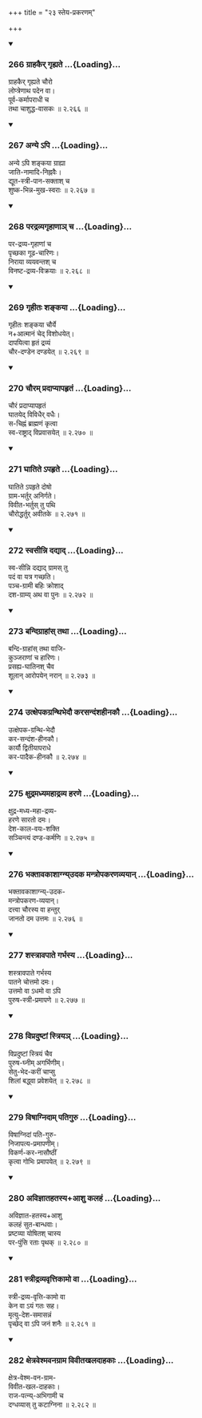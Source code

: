 +++
title = "२३ स्तेय-प्रकरणम्"

+++

<div class="js_include" includetitle="true" newlevelforh1="3" unfilled url="/kalpAntaram/smRtiH/yAjJNavalkyaH/mUlam/02_vyavahAraH/23_steya-prakaraNam/266_grAhakair_gRhyate.md">
<details open><summary><h3>266 ग्राहकैर् गृह्यते ...{Loading}...</h3></summary>

ग्राहकैर् गृह्यते चौरो  
लोप्त्रेणाथ पदेन वा।  
पूर्व-कर्मापराधी च  
तथा चाशुद्ध-वासकः  ॥ २.२६६ ॥
</details>
</div>
<div class="js_include" includetitle="true" newlevelforh1="3" unfilled url="/kalpAntaram/smRtiH/yAjJNavalkyaH/mUlam/02_vyavahAraH/23_steya-prakaraNam/267_anye.api.md">
<details open><summary><h3>267 अन्ये ऽपि ...{Loading}...</h3></summary>

अन्ये ऽपि शङ्कया ग्राह्या  
जाति-नामादि-निह्नवैः।  
द्यूत-स्त्री-पान-सक्ताश् च  
शुष्क-भिन्न-मुख-स्वराः  ॥ २.२६७ ॥
</details>
</div>
<div class="js_include" includetitle="true" newlevelforh1="3" unfilled url="/kalpAntaram/smRtiH/yAjJNavalkyaH/mUlam/02_vyavahAraH/23_steya-prakaraNam/268_paradravyagRhANA~n_cha.md">
<details open><summary><h3>268 परद्रव्यगृहाणाञ् च ...{Loading}...</h3></summary>

पर-द्रव्य-गृहाणां च  
पृच्छका गूढ-चारिणः।  
निराया व्ययवन्तश् च  
विनष्ट-द्रव्य-विक्रयाः  ॥ २.२६८ ॥
</details>
</div>
<div class="js_include" includetitle="true" newlevelforh1="3" unfilled url="/kalpAntaram/smRtiH/yAjJNavalkyaH/mUlam/02_vyavahAraH/23_steya-prakaraNam/269_gRhItaH_shankayA.md">
<details open><summary><h3>269 गृहीतः शङ्कया ...{Loading}...</h3></summary>

गृहीतः शङ्कया चौर्ये  
न+आत्मानं चेद् विशोधयेत्।  
दापयित्वा हृतं द्रव्यं  
चौर-दण्डेन दण्डयेत्  ॥ २.२६९ ॥
</details>
</div>
<div class="js_include" includetitle="true" newlevelforh1="3" unfilled url="/kalpAntaram/smRtiH/yAjJNavalkyaH/mUlam/02_vyavahAraH/23_steya-prakaraNam/270_chauram_pradApyApahRtaM.md">
<details open><summary><h3>270 चौरम् प्रदाप्यापहृतं ...{Loading}...</h3></summary>

चौरं प्रदाप्यापहृतं  
घातयेद् विविधैर् वधैः।  
स-चिह्नं ब्राह्मणं कृत्वा  
स्व-राष्ट्राद् विप्रवासयेत्  ॥ २.२७० ॥
</details>
</div>
<div class="js_include" includetitle="true" newlevelforh1="3" unfilled url="/kalpAntaram/smRtiH/yAjJNavalkyaH/mUlam/02_vyavahAraH/23_steya-prakaraNam/271_ghAtite.apahRte.md">
<details open><summary><h3>271 घातिते ऽपहृते ...{Loading}...</h3></summary>

घातिते ऽपहृते दोषो  
ग्राम-भर्तुर् अनिर्गते।  
विवीत-भर्तुस् तु पथि  
चौरोद्धर्तुर् अवीतके  ॥ २.२७१ ॥
</details>
</div>
<div class="js_include" includetitle="true" newlevelforh1="3" unfilled url="/kalpAntaram/smRtiH/yAjJNavalkyaH/mUlam/02_vyavahAraH/23_steya-prakaraNam/272_svasInni_dadyAd.md">
<details open><summary><h3>272 स्वसीन्नि दद्याद् ...{Loading}...</h3></summary>

स्व-सीन्नि दद्याद् ग्रामस् तु  
पदं वा यत्र गच्छति।  
पञ्च-ग्रामी बहिः क्रोशाद्  
दश-ग्राम्य् अथ वा पुनः  ॥ २.२७२ ॥
</details>
</div>
<div class="js_include" includetitle="true" newlevelforh1="3" unfilled url="/kalpAntaram/smRtiH/yAjJNavalkyaH/mUlam/02_vyavahAraH/23_steya-prakaraNam/273_bandigrAhAMs_tathA.md">
<details open><summary><h3>273 बन्दिग्राहांस् तथा ...{Loading}...</h3></summary>

बन्दि-ग्राहांस् तथा वाजि-  
कुञ्जराणां च हारिणः।  
प्रसह्य-घातिनश् चैव  
शूलान् आरोपयेन् नरान्  ॥ २.२७३ ॥
</details>
</div>
<div class="js_include" includetitle="true" newlevelforh1="3" unfilled url="/kalpAntaram/smRtiH/yAjJNavalkyaH/mUlam/02_vyavahAraH/23_steya-prakaraNam/274_utxepakagranthibhedau_karasandaMshahInakau.md">
<details open><summary><h3>274 उत्क्षेपकग्रन्थिभेदौ करसन्दंशहीनकौ ...{Loading}...</h3></summary>

उत्क्षेपक-ग्रन्थि-भेदौ  
कर-सन्दंश-हीनकौ।  
कार्यौ द्वितीयापराधे  
कर-पादैक-हीनकौ  ॥ २.२७४ ॥
</details>
</div>
<div class="js_include" includetitle="true" newlevelforh1="3" unfilled url="/kalpAntaram/smRtiH/yAjJNavalkyaH/mUlam/02_vyavahAraH/23_steya-prakaraNam/275_xudramadhyamahAdravya_haraNe.md">
<details open><summary><h3>275 क्षुद्रमध्यमहाद्रव्य हरणे ...{Loading}...</h3></summary>

क्षुद्र-मध्य-महा-द्रव्य-  
हरणे सारतो दमः।  
देश-काल-वयः-शक्ति  
सञ्चिन्त्यं दण्ड-कर्मणि  ॥ २.२७५ ॥
</details>
</div>
<div class="js_include" includetitle="true" newlevelforh1="3" unfilled url="/kalpAntaram/smRtiH/yAjJNavalkyaH/mUlam/02_vyavahAraH/23_steya-prakaraNam/276_bhaktAvakAshAgnyudaka_mantropakaraNavyayAn.md">
<details open><summary><h3>276 भक्तावकाशाग्न्य्उदक मन्त्रोपकरणव्ययान् ...{Loading}...</h3></summary>

भक्तावकाशाग्न्य्-उदक-  
मन्त्रोपकरण-व्ययान्।  
दत्त्वा चौरस्य वा हन्तुर्  
जानतो दम उत्तमः  ॥ २.२७६ ॥
</details>
</div>
<div class="js_include" includetitle="true" newlevelforh1="3" unfilled url="/kalpAntaram/smRtiH/yAjJNavalkyaH/mUlam/02_vyavahAraH/23_steya-prakaraNam/277_shastrAvapAte_garbhasya.md">
<details open><summary><h3>277 शस्त्रावपाते गर्भस्य ...{Loading}...</h3></summary>

शस्त्रावपाते गर्भस्य  
पातने चोत्तमो दमः।  
उत्तमो वा ऽधमो वा ऽपि  
पुरुष-स्त्री-प्रमापणे  ॥ २.२७७ ॥
</details>
</div>
<div class="js_include" includetitle="true" newlevelforh1="3" unfilled url="/kalpAntaram/smRtiH/yAjJNavalkyaH/mUlam/02_vyavahAraH/23_steya-prakaraNam/278_vipraduShTAM_striya~n.md">
<details open><summary><h3>278 विप्रदुष्टां स्त्रियञ् ...{Loading}...</h3></summary>

विप्रदुष्टां स्त्रियं चैव  
पुरुष-घ्नीम् अगर्भिणीम्।  
सेतु-भेद-करीं चाप्सु  
शिलां बद्ध्वा प्रवेशयेत्  ॥ २.२७८ ॥
</details>
</div>
<div class="js_include" includetitle="true" newlevelforh1="3" unfilled url="/kalpAntaram/smRtiH/yAjJNavalkyaH/mUlam/02_vyavahAraH/23_steya-prakaraNam/279_viShAgnidAm_patiguru.md">
<details open><summary><h3>279 विषाग्निदाम् पतिगुरु ...{Loading}...</h3></summary>

विषाग्निदां पति-गुरु-  
निजापत्य-प्रमापणीम्।  
विकर्ण-कर-नासौष्ठीं  
कृत्वा गोभिः प्रमापयेत्  ॥ २.२७९ ॥
</details>
</div>
<div class="js_include" includetitle="true" newlevelforh1="3" unfilled url="/kalpAntaram/smRtiH/yAjJNavalkyaH/mUlam/02_vyavahAraH/23_steya-prakaraNam/280_avijnAtahatasyaAshu_kalahaM.md">
<details open><summary><h3>280 अविज्ञातहतस्य+आशु कलहं ...{Loading}...</h3></summary>

अविज्ञात-हतस्य+आशु  
कलहं सुत-बान्धवाः।  
प्रष्टव्या योषितश् चास्य  
पर-पुंसि रताः पृथक्  ॥ २.२८० ॥
</details>
</div>
<div class="js_include" includetitle="true" newlevelforh1="3" unfilled url="/kalpAntaram/smRtiH/yAjJNavalkyaH/mUlam/02_vyavahAraH/23_steya-prakaraNam/281_strIdravyavRttikAmo_vA.md">
<details open><summary><h3>281 स्त्रीद्रव्यवृत्तिकामो वा ...{Loading}...</h3></summary>

स्त्री-द्रव्य-वृत्ति-कामो वा  
केन वा ऽयं गतः सह।  
मृत्यु-देश-समासन्नं  
पृच्छेद् वा ऽपि जनं शनैः  ॥ २.२८१ ॥
</details>
</div>
<div class="js_include" includetitle="true" newlevelforh1="3" unfilled url="/kalpAntaram/smRtiH/yAjJNavalkyaH/mUlam/02_vyavahAraH/23_steya-prakaraNam/282_xetraveshmavanagrAma_vivItakhaladAhakAH.md">
<details open><summary><h3>282 क्षेत्रवेश्मवनग्राम विवीतखलदाहकाः ...{Loading}...</h3></summary>

क्षेत्र-वेश्म-वन-ग्राम-  
विवीत-खल-दाहकाः।  
राज-पत्न्य्-अभिगामी च  
दग्धव्यास् तु कटाग्निना  ॥ २.२८२ ॥
</details>
</div>
